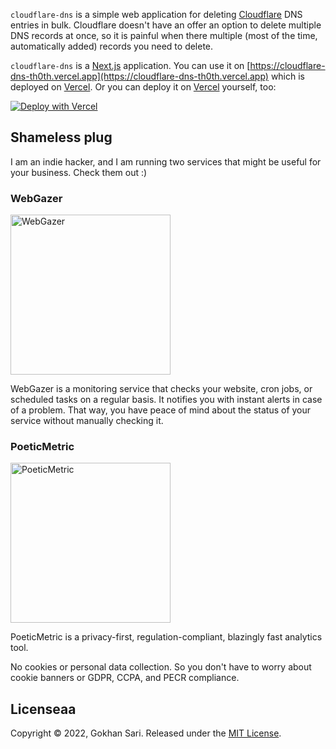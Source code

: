 `cloudflare-dns` is a simple web application for deleting [Cloudflare](https://www.cloudflare.com) DNS entries in bulk. Cloudflare doesn't have an offer an option to delete multiple DNS records at once, so it is painful when there multiple (most of the time, automatically added) records you need to delete.

`cloudflare-dns` is a [Next.js](https://nextjs.org) application. You can use it on [https://cloudflare-dns-th0th.vercel.app](https://cloudflare-dns-th0th.vercel.app) which is deployed on [Vercel](https://vercel.com). Or you can deploy it on [Vercel](https://vercel.com) yourself, too:

[![Deploy with Vercel](https://vercel.com/button)](https://vercel.com/new/clone?repository-url=https%3A%2F%2Fgithub.com%2Fth0th%2Fcloudflare-dns)

## Shameless plug

I am an indie hacker, and I am running two services that might be useful for your business. Check them out :)

### WebGazer

[<img alt="WebGazer" src="https://user-images.githubusercontent.com/698079/162474223-f7e819c4-4421-4715-b8a2-819583550036.png" width="256" />](https://www.webgazer.io/?utm_source=github&utm_campaign=postgres-s3-backup-readme)

WebGazer is a monitoring service that checks your website, cron jobs, or scheduled tasks on a regular basis. It notifies
you with instant alerts in case of a problem. That way, you have peace of mind about the status of your service without
manually checking it.

### PoeticMetric

[<img alt="PoeticMetric" src="https://user-images.githubusercontent.com/698079/162474946-7c4565ba-5097-4a42-8821-d087e6f56a5d.png" width="256" />](https://www.poeticmetric.com/?utm_source=github&utm_campaign=postgres-s3-backup-readme)

PoeticMetric is a privacy-first, regulation-compliant, blazingly fast analytics tool.

No cookies or personal data collection. So you don't have to worry about cookie banners or GDPR, CCPA, and PECR compliance.

## Licenseaa

Copyright © 2022, Gokhan Sari. Released under the [MIT License](LICENSE).
